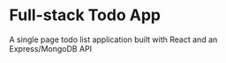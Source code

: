 # Full-stack Todo App
A single page todo list application built with React and an Express/MongoDB API
